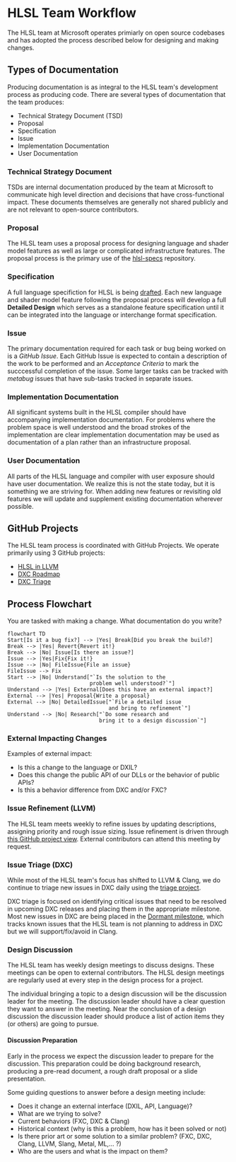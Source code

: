 # HLSL Team Workflow

The HLSL team at Microsoft operates primiarly on open source codebases and has adopted the process described below for designing and making changes.

## Types of Documentation

Producing documentation is as integral to the HLSL team's development process as producing code. There are several types of documentation that the team produces:

* Technical Strategy Document (TSD)
* Proposal
* Specification
* Issue
* Implementation Documentation
* User Documentation

### Technical Strategy Document

TSDs are internal documentation produced by the team at Microsoft to communicate high level direction and decisions that have cross-functional impact. These documents themselves are generally not shared publicly and are not relevant to open-source contributors.

### Proposal

The HLSL team uses a proposal process for designing language and shader model features as well as large or complicated infrastructure features. The proposal process is the primary use of the [hlsl-specs](https://github.com/microsoft/hlsl-specs) repository.

### Specification

A full language specifiction for HLSL is being [drafted](https://github.com/microsoft/hlsl-specs/tree/main/specs/language). Each new language and shader model feature following the proposal process will develop a full **Detailed Design** which serves as a standalone feature specification until it can be integrated into the language or interchange format specification.

### Issue

The primary documentation required for each task or bug being worked on is a _GitHub Issue_. Each GitHub Issue is expected to contain a description of the work to be performed and an _Acceptance Criteria_ to mark the succcessful completion of the issue. Some larger tasks can be tracked with _metabug_ issues that have sub-tasks tracked in separate issues.

### Implementation Documentation

All significant systems built in the HLSL compiler should have accompanying implementation documentation. For problems where the problem space is well understood and the broad strokes of the implementation are clear implementation documentation may be used as documentation of a plan rather than an infrastructure proposal.

### User Documentation

All parts of the HLSL language and compiler with user exposure should have user documentation. We realize this is not the state today, but it is something we are striving for. When adding new features or revisiting old features we will update and supplement existing documentation wherever possible.

## GitHub Projects

The HLSL team process is coordinated with GitHub Projects. We operate primarily using 3 GitHub projects:
* [HLSL in LLVM](https://github.com/orgs/llvm/projects/4/views/3)
* [DXC Roadmap](https://github.com/orgs/microsoft/projects/884)
* [DXC Triage](https://github.com/orgs/microsoft/projects/891)

## Process Flowchart

You are tasked with making a change. What documentation do you write?

```mermaid
flowchart TD
Start[Is it a bug fix?] --> |Yes| Break[Did you break the build?]
Break --> |Yes| Revert{Revert it!}
Break --> |No| Issue[Is there an issue?]
Issue --> |Yes|Fix{Fix it!}
Issue --> |No| FileIssue{File an issue}
FileIssue --> Fix
Start --> |No| Understand["`Is the solution to the
                          problem well understood?`"]
Understand --> |Yes| External[Does this have an external impact?]
External --> |Yes| Proposal{Write a proposal}
External --> |No| DetailedIssue["`File a detailed issue
                                and bring to refinement`"]
Understand --> |No| Research["`Do some research and
                             bring it to a design discussion`"]
```

### External Impacting Changes

Examples of external impact:
* Is this a change to the language or DXIL?
* Does this change the public API of our DLLs or the behavior of public APIs?
* Is this a behavior difference from DXC and/or FXC?

### Issue Refinement (LLVM)

The HLSL team meets weekly to refine issues by updating descriptions, assigning priority and rough issue sizing. Issue refinement is driven through [this GitHub project view](https://github.com/orgs/llvm/projects/4/views/13). External contributors can attend this meeting by request.

### Issue Triage (DXC)

While most of the HLSL team's focus has shifted to LLVM & Clang, we do continue to triage new issues in DXC daily using the [triage project](https://github.com/orgs/microsoft/projects/891/views/1).

DXC triage is focused on identifying critical issues that need to be resolved in upcoming DXC releases and placing them in the appropriate milestone. Most new issues in DXC are being placed in the [Dormant milestone](https://github.com/microsoft/DirectXShaderCompiler/milestone/11), which tracks known issues that the HLSL team is not planning to address in DXC but we will support/fix/avoid in Clang.

### Design Discussion

The HLSL team has weekly design meetings to discuss designs. These meetings can be open to external contributors. The HLSL design meetings are regularly used at every step in the design process for a project.

The individual bringing a topic to a design discussion will be the discussion leader for the meeting. The discussion leader should have a clear question they want to answer in the meeting. Near the conclusion of a design discussion the discussion leader should produce a list of action items they (or others) are going to pursue.

#### Discussion Preparation

Early in the process we expect the discussion leader to prepare for the discussion. This preparation could be doing background research, producing a pre-read document, a rough draft proposal or a slide presentation.

Some guiding questions to answer before a design meeting include:
* Does it change an external interface (DXIL, API, Language)?
* What are we trying to solve?
* Current behaviors (FXC, DXC & Clang)
* Historical context (why is this a problem, how has it been solved or not)
* Is there prior art or some solution to a similar problem? (FXC, DXC, Clang, LLVM, Slang, Metal, ML,... ?)
* Who are the users and what is the impact on them?
